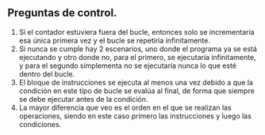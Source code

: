 ## Preguntas de control.
1. Si el contador estuviera fuera del bucle, entonces solo se incrementaría esa única primera vez y el bucle se repetiría infinitamente.
2. Si nunca se cumple hay 2 escenarios, uno donde el programa ya se está ejecutando y otro donde no, para el primero, se ejecutaría infinitamente, y para el segundo simplementa no se ejecutaría nunca lo que esté dentro del bucle.
3. El bloque de instrucciones se ejecuta al menos una vez debido a que la condición en este tipo de bucle se evalúa al final, de forma que siempre se debe ejecutar antes de la condición.
4. La mayor diferencia que veo es el orden en el que se realizan las operaciones, siendo en este caso primero las instrucciones y luego las condiciones.